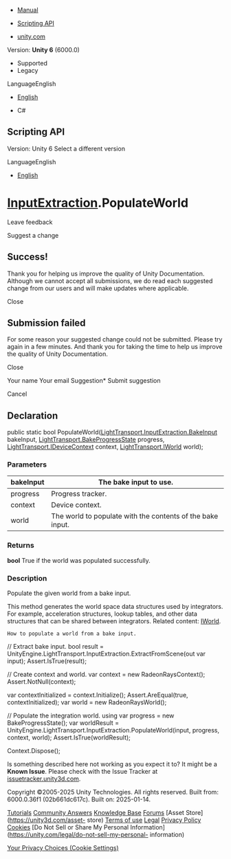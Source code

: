 [ ]()

  * [Manual](../Manual/index.html)
  * [Scripting API](../ScriptReference/index.html)

  * [unity.com](https://unity.com/)

Version: **Unity 6** (6000.0)

  * Supported
  * Legacy

LanguageEnglish

  * [English]()

  * C#

[ ](https://docs.unity3d.com)

## Scripting API

Version: Unity 6 Select a different version

LanguageEnglish

  * [English]()

#  [InputExtraction](LightTransport.InputExtraction.html).PopulateWorld

Leave feedback

Suggest a change

## Success!

Thank you for helping us improve the quality of Unity Documentation. Although
we cannot accept all submissions, we do read each suggested change from our
users and will make updates where applicable.

Close

## Submission failed

For some reason your suggested change could not be submitted. Please <a>try
again</a> in a few minutes. And thank you for taking the time to help us
improve the quality of Unity Documentation.

Close

Your name Your email Suggestion* Submit suggestion

Cancel

[ ]()

## Declaration

public static bool
PopulateWorld([LightTransport.InputExtraction.BakeInput](LightTransport.InputExtraction.BakeInput.html)
bakeInput,
[LightTransport.BakeProgressState](LightTransport.BakeProgressState.html)
progress, [LightTransport.IDeviceContext](LightTransport.IDeviceContext.html)
context, [LightTransport.IWorld](LightTransport.IWorld.html) world);

### Parameters

bakeInput | The bake input to use.  
---|---  
progress | Progress tracker.  
context | Device context.  
world | The world to populate with the contents of the bake input.  
  
### Returns

**bool** True if the world was populated successfully.

### Description

Populate the given world from a bake input.

This method generates the world space data structures used by integrators. For
example, acceleration structures, lookup tables, and other data structures
that can be shared between integrators. Related content:
[IWorld](LightTransport.IWorld.html).

    
    
    How to populate a world from a bake input.

// Extract bake input. bool result =
UnityEngine.LightTransport.InputExtraction.ExtractFromScene(out var input);
Assert.IsTrue(result);  
  
// Create context and world. var context = new RadeonRaysContext();
Assert.NotNull(context);  
  
var contextInitialized = context.Initialize(); Assert.AreEqual(true,
contextInitialized); var world = new RadeonRaysWorld();  
  
// Populate the integration world. using var progress = new
BakeProgressState(); var worldResult =
UnityEngine.LightTransport.InputExtraction.PopulateWorld(input, progress,
context, world); Assert.IsTrue(worldResult);  
  
Context.Dispose();

Is something described here not working as you expect it to? It might be a
**Known Issue**. Please check with the Issue Tracker at
[issuetracker.unity3d.com](https://issuetracker.unity3d.com).

Copyright ©2005-2025 Unity Technologies. All rights reserved. Built from:
6000.0.36f1 (02b661dc617c). Built on: 2025-01-14.

[Tutorials](https://unity3d.com/learn) [Community
Answers](https://answers.unity3d.com) [Knowledge
Base](https://support.unity3d.com/hc/en-us)
[Forums](https://forum.unity3d.com) [Asset Store](https://unity3d.com/asset-
store) [Terms of use](https://docs.unity3d.com/Manual/TermsOfUse.html)
[Legal](https://unity.com/legal) [Privacy
Policy](https://unity.com/legal/privacy-policy)
[Cookies](https://unity.com/legal/cookie-policy) [Do Not Sell or Share My
Personal Information](https://unity.com/legal/do-not-sell-my-personal-
information)

[Your Privacy Choices (Cookie Settings)](javascript:void\(0\);)


